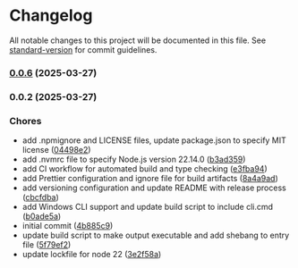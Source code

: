 # Changelog

All notable changes to this project will be documented in this file. See [standard-version](https://github.com/conventional-changelog/standard-version) for commit guidelines.

### [0.0.6](https://github.com/pbredenberg/opinions.js/compare/v0.0.5...v0.0.6) (2025-03-27)

### 0.0.2 (2025-03-27)


### Chores

* add .npmignore and LICENSE files, update package.json to specify MIT license ([04498e2](https://github.com/pbredenberg/opinions.js/commit/04498e2da16b7f01a43dfd951ea78d11a757a9b0))
* add .nvmrc file to specify Node.js version 22.14.0 ([b3ad359](https://github.com/pbredenberg/opinions.js/commit/b3ad35980c35ce36cd2e6bfd2974048966c3262a))
* add CI workflow for automated build and type checking ([e3fba94](https://github.com/pbredenberg/opinions.js/commit/e3fba9491bd78544b16b04c2eca79639eb57fed9))
* add Prettier configuration and ignore file for build artifacts ([8a4a9ad](https://github.com/pbredenberg/opinions.js/commit/8a4a9ad1cf2a67041ea322fd2e14f57b93f210e0))
* add versioning configuration and update README with release process ([cbcfdba](https://github.com/pbredenberg/opinions.js/commit/cbcfdbaafbbd5c8624af66ce3f40aaec5c543f2a))
* add Windows CLI support and update build script to include cli.cmd ([b0ade5a](https://github.com/pbredenberg/opinions.js/commit/b0ade5a2c1936febe59add238a905fdbf518fa39))
* initial commit ([4b885c9](https://github.com/pbredenberg/opinions.js/commit/4b885c9353b50d2155f42b14c6414f77f7fe0992))
* update build script to make output executable and add shebang to entry file ([5f79ef2](https://github.com/pbredenberg/opinions.js/commit/5f79ef26b771622f9cb314de024764a686a04f99))
* update lockfile for node 22 ([3e2f58a](https://github.com/pbredenberg/opinions.js/commit/3e2f58ae175960ba819a3167af7033784946eb87))
